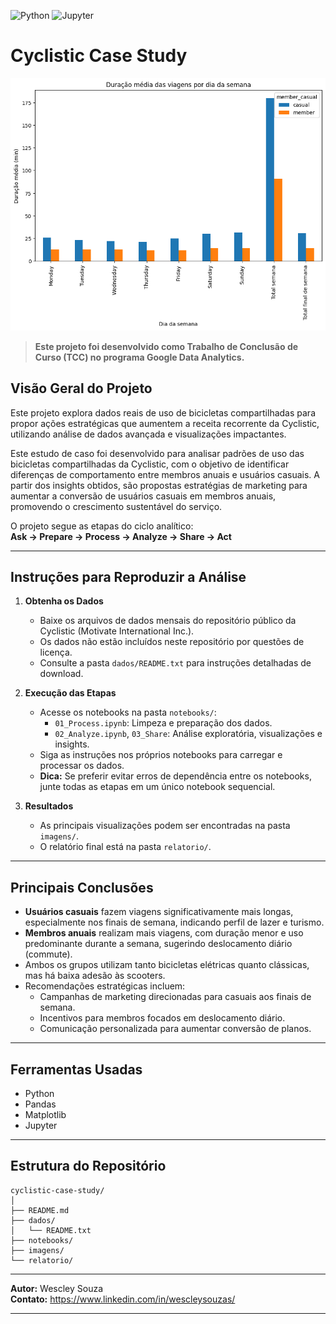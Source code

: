 ![Python](https://img.shields.io/badge/Python-3.10%2B-blue)
![Jupyter](https://img.shields.io/badge/Notebook-Jupyter-orange)
# Cyclistic Case Study

![Duração média das viagens por perfil de usuário](imagens/Duraçãomédiadasviagens.png)
> **Este projeto foi desenvolvido como Trabalho de Conclusão de Curso (TCC) no programa Google Data Analytics.**

## Visão Geral do Projeto
Este projeto explora dados reais de uso de bicicletas compartilhadas para propor ações estratégicas que aumentem a receita recorrente da Cyclistic, utilizando análise de dados avançada e visualizações impactantes.

Este estudo de caso foi desenvolvido para analisar padrões de uso das bicicletas compartilhadas da Cyclistic, com o objetivo de identificar diferenças de comportamento entre membros anuais e usuários casuais. A partir dos insights obtidos, são propostas estratégias de marketing para aumentar a conversão de usuários casuais em membros anuais, promovendo o crescimento sustentável do serviço.

O projeto segue as etapas do ciclo analítico:  
**Ask → Prepare → Process → Analyze → Share → Act**

---

## Instruções para Reproduzir a Análise

1. **Obtenha os Dados**
   - Baixe os arquivos de dados mensais do repositório público da Cyclistic (Motivate International Inc.).  
   - Os dados não estão incluídos neste repositório por questões de licença.  
   - Consulte a pasta `dados/README.txt` para instruções detalhadas de download.

3. **Execução das Etapas**
   - Acesse os notebooks na pasta `notebooks/`:
     - `01_Process.ipynb`: Limpeza e preparação dos dados.
     - `02_Analyze.ipynb`, `03_Share`: Análise exploratória, visualizações e insights.
   - Siga as instruções nos próprios notebooks para carregar e processar os dados.
   - **Dica:** Se preferir evitar erros de dependência entre os notebooks, junte todas as etapas em um único notebook sequencial.

4. **Resultados**
   - As principais visualizações podem ser encontradas na pasta `imagens/`.
   - O relatório final está na pasta `relatorio/`.

---

## Principais Conclusões

- **Usuários casuais** fazem viagens significativamente mais longas, especialmente nos finais de semana, indicando perfil de lazer e turismo.
- **Membros anuais** realizam mais viagens, com duração menor e uso predominante durante a semana, sugerindo deslocamento diário (commute).
- Ambos os grupos utilizam tanto bicicletas elétricas quanto clássicas, mas há baixa adesão às scooters.
- Recomendações estratégicas incluem:  
  - Campanhas de marketing direcionadas para casuais aos finais de semana.
  - Incentivos para membros focados em deslocamento diário.
  - Comunicação personalizada para aumentar conversão de planos.

---

## Ferramentas Usadas
- Python
- Pandas
- Matplotlib
- Jupyter
---

## Estrutura do Repositório

```
cyclistic-case-study/
│
├── README.md
├── dados/
│   └── README.txt
├── notebooks/
├── imagens/
└── relatorio/
```

---

**Autor:** Wescley Souza  
**Contato:** https://www.linkedin.com/in/wescleysouzas/

---
